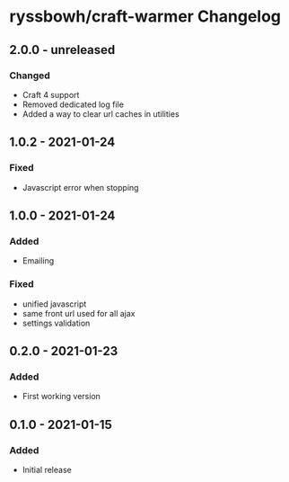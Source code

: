 # ryssbowh/craft-warmer Changelog

## 2.0.0 - unreleased

### Changed
- Craft 4 support
- Removed dedicated log file
- Added a way to clear url caches in utilities

## 1.0.2 - 2021-01-24

### Fixed
- Javascript error when stopping

## 1.0.0 - 2021-01-24

### Added
- Emailing

### Fixed
- unified javascript
- same front url used for all ajax
- settings validation

## 0.2.0 - 2021-01-23

### Added
- First working version

## 0.1.0 - 2021-01-15

### Added
- Initial release